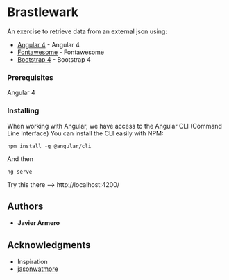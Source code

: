 # Brastlewark


An exercise to retrieve data from an external json using:
* [Angular 4](https://angular.io/) - Angular 4 
* [Fontawesome](http://fontawesome.io/) - Fontawesome 
* [Bootstrap 4](https://v4-alpha.getbootstrap.com/) - Bootstrap 4


### Prerequisites

Angular 4

### Installing

When working with Angular, we have access to the Angular CLI (Command Line Interface)
You can install the CLI easily with NPM:

```
npm install -g @angular/cli
```

And then

```
ng serve
```

Try this there --> http://localhost:4200/


## Authors

* **Javier Armero**

## Acknowledgments

* Inspiration
* [jasonwatmore](http://jasonwatmore.com/post/2016/08/23/angular-2-pagination-example-with-logic-like-google)


